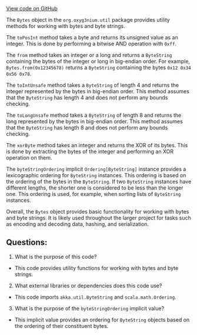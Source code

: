 [View code on GitHub](https://github.com/oxyg3nium/oxyg3nium/util/src/main/scala/org/oxyg3nium/util/Bytes.scala)

The `Bytes` object in the `org.oxyg3nium.util` package provides utility methods for working with bytes and byte strings. 

The `toPosInt` method takes a byte and returns its unsigned value as an integer. This is done by performing a bitwise AND operation with `0xff`.

The `from` method takes an integer or a long and returns a `ByteString` containing the bytes of the integer or long in big-endian order. For example, `Bytes.from(0x12345678)` returns a `ByteString` containing the bytes `0x12 0x34 0x56 0x78`.

The `toIntUnsafe` method takes a `ByteString` of length 4 and returns the integer represented by the bytes in big-endian order. This method assumes that the `ByteString` has length 4 and does not perform any bounds checking.

The `toLongUnsafe` method takes a `ByteString` of length 8 and returns the long represented by the bytes in big-endian order. This method assumes that the `ByteString` has length 8 and does not perform any bounds checking.

The `xorByte` method takes an integer and returns the XOR of its bytes. This is done by extracting the bytes of the integer and performing an XOR operation on them.

The `byteStringOrdering` implicit `Ordering[ByteString]` instance provides a lexicographic ordering for `ByteString` instances. This ordering is based on the ordering of the bytes in the `ByteString`. If two `ByteString` instances have different lengths, the shorter one is considered to be less than the longer one. This ordering is used, for example, when sorting lists of `ByteString` instances.

Overall, the `Bytes` object provides basic functionality for working with bytes and byte strings. It is likely used throughout the larger project for tasks such as encoding and decoding data, hashing, and serialization.
## Questions: 
 1. What is the purpose of this code?
- This code provides utility functions for working with bytes and byte strings.

2. What external libraries or dependencies does this code use?
- This code imports `akka.util.ByteString` and `scala.math.Ordering`.

3. What is the purpose of the `byteStringOrdering` implicit value?
- This implicit value provides an ordering for `ByteString` objects based on the ordering of their constituent bytes.
